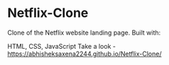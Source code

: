 # Netflix-Clone

Clone of the Netflix website landing page. Built with:

HTML,
CSS,
JavaScript
Take a look - https://abhisheksaxena2244.github.io/Netflix-Clone/
